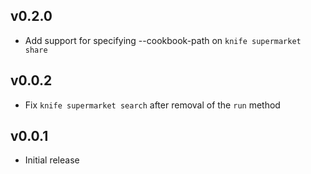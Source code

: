 ## v0.2.0
* Add support for specifying --cookbook-path on `knife supermarket share`

## v0.0.2
* Fix `knife supermarket search` after removal of the `run` method

## v0.0.1
* Initial release
